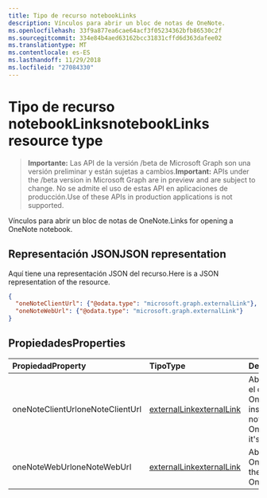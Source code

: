 ```yaml
---
title: Tipo de recurso notebookLinks
description: Vínculos para abrir un bloc de notas de OneNote.
ms.openlocfilehash: 33f9a877ea6cae64acf3f05234362bfb86530c2f
ms.sourcegitcommit: 334e84b4aed63162bcc31831cffd6d363dafee02
ms.translationtype: MT
ms.contentlocale: es-ES
ms.lasthandoff: 11/29/2018
ms.locfileid: "27084330"
---
```

# <a name="notebooklinks-resource-type"></a><span data-ttu-id="904b0-103">Tipo de recurso notebookLinks</span><span class="sxs-lookup"><span data-stu-id="904b0-103">notebookLinks resource type</span></span>

> <span data-ttu-id="904b0-104">**Importante:** Las API de la versión /beta de Microsoft Graph son una versión preliminar y están sujetas a cambios.</span><span class="sxs-lookup"><span data-stu-id="904b0-104">**Important:** APIs under the /beta version in Microsoft Graph are in preview and are subject to change.</span></span> <span data-ttu-id="904b0-105">No se admite el uso de estas API en aplicaciones de producción.</span><span class="sxs-lookup"><span data-stu-id="904b0-105">Use of these APIs in production applications is not supported.</span></span>

<span data-ttu-id="904b0-106">Vínculos para abrir un bloc de notas de OneNote.</span><span class="sxs-lookup"><span data-stu-id="904b0-106">Links for opening a OneNote notebook.</span></span>

## <a name="json-representation"></a><span data-ttu-id="904b0-107">Representación JSON</span><span class="sxs-lookup"><span data-stu-id="904b0-107">JSON representation</span></span>

<span data-ttu-id="904b0-108">Aquí tiene una representación JSON del recurso.</span><span class="sxs-lookup"><span data-stu-id="904b0-108">Here is a JSON representation of the resource.</span></span>

<!-- {
  "blockType": "resource",
  "optionalProperties": [

  ],
  "@odata.type": "microsoft.graph.notebookLinks"
}-->

```json
{
  "oneNoteClientUrl": {"@odata.type": "microsoft.graph.externalLink"},
  "oneNoteWebUrl": {"@odata.type": "microsoft.graph.externalLink"}
}

```
## <a name="properties"></a><span data-ttu-id="904b0-109">Propiedades</span><span class="sxs-lookup"><span data-stu-id="904b0-109">Properties</span></span>
| <span data-ttu-id="904b0-110">Propiedad</span><span class="sxs-lookup"><span data-stu-id="904b0-110">Property</span></span>     | <span data-ttu-id="904b0-111">Tipo</span><span class="sxs-lookup"><span data-stu-id="904b0-111">Type</span></span>   |<span data-ttu-id="904b0-112">Descripción</span><span class="sxs-lookup"><span data-stu-id="904b0-112">Description</span></span>|
|:---------------|:--------|:----------|
|<span data-ttu-id="904b0-113">oneNoteClientUrl</span><span class="sxs-lookup"><span data-stu-id="904b0-113">oneNoteClientUrl</span></span>|[<span data-ttu-id="904b0-114">externalLink</span><span class="sxs-lookup"><span data-stu-id="904b0-114">externalLink</span></span>](externallink.md)|<span data-ttu-id="904b0-115">Abre el bloc de notas en el cliente nativo de OneNote si está instalado.</span><span class="sxs-lookup"><span data-stu-id="904b0-115">Opens the notebook in the OneNote native client if it's installed.</span></span>|
|<span data-ttu-id="904b0-116">oneNoteWebUrl</span><span class="sxs-lookup"><span data-stu-id="904b0-116">oneNoteWebUrl</span></span>|[<span data-ttu-id="904b0-117">externalLink</span><span class="sxs-lookup"><span data-stu-id="904b0-117">externalLink</span></span>](externallink.md)|<span data-ttu-id="904b0-118">Abre el bloc de notas en OneNote Online.</span><span class="sxs-lookup"><span data-stu-id="904b0-118">Opens the notebook in OneNote Online.</span></span>|

<!-- uuid: 8fcb5dbc-d5aa-4681-8e31-b001d5168d79
2015-10-25 14:57:30 UTC -->
<!-- {
  "type": "#page.annotation",
  "description": "notebookLinks resource",
  "keywords": "",
  "section": "documentation",
  "tocPath": ""
}-->